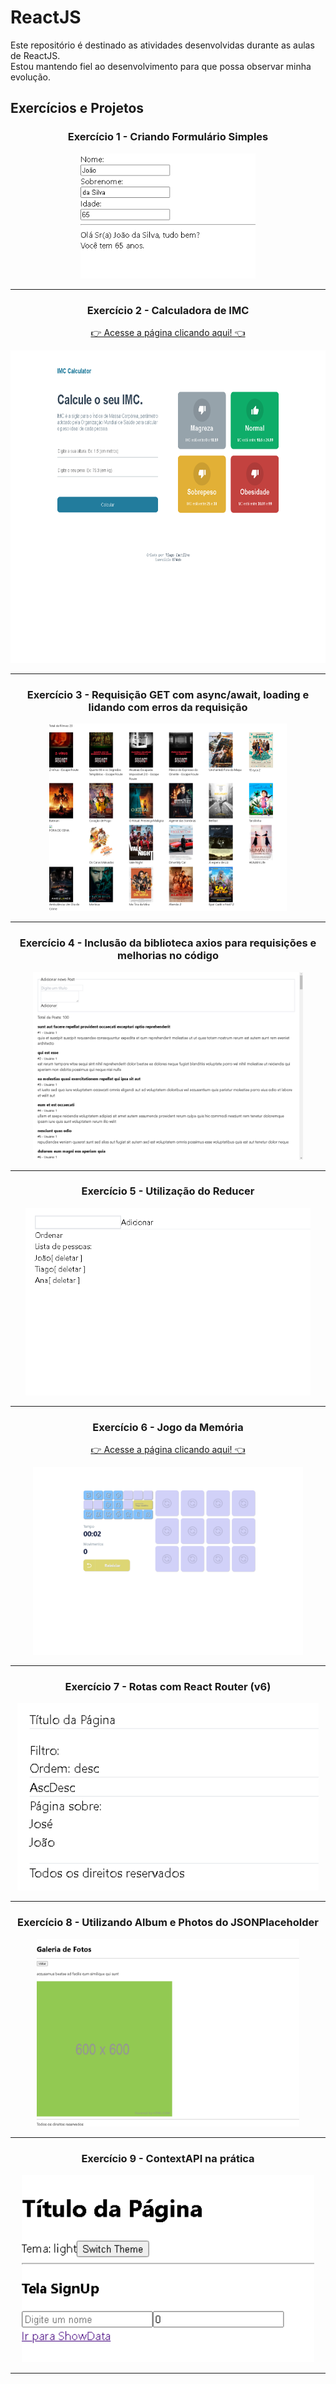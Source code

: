 # ReactJS

Este repositório é destinado as atividades desenvolvidas durante as aulas de ReactJS.<br/>
Estou mantendo fiel ao desenvolvimento para que possa observar minha evolução.

## Exercícios e Projetos
<div>
<h3 align="center">Exercício 1 - Criando Formulário Simples</h3>
<div align="center">
<img height="200em" src="https://raw.githubusercontent.com/TiagoCastilho/Estudo---ReactJS/main/react-ex01/images/como%20ficou1.png">
</div>
<hr>
<div>
<h3 align="center">Exercício 2 - Calculadora de IMC</h3>
<a href="https://tiagocastilho.github.io/Estudo---ReactJS/react-ex02/build/index.html"><p align="center">👉 Acesse a página clicando aqui! 👈</p></a>
<div align="center">
<img height="500em" src="https://github.com/TiagoCastilho/Estudo---ReactJS/blob/main/react-ex02/src/assets/como%20ficou1.png">
</div>
<hr>
<div>
<h3 align="center">Exercício 3 - Requisição GET com async/await, loading e lidando com erros da requisição</h3>
<div align="center">
<img height="300em" src="https://github.com/TiagoCastilho/Estudo---ReactJS/blob/main/react-ex03/src/assets/como%20ficou1.png">
</div>
<hr>
<div>
<h3 align="center">Exercício 4 - Inclusão da biblioteca axios para requisições e melhorias no código</h3>
<div align="center">
<img height="300em" src="https://github.com/TiagoCastilho/Estudo---ReactJS/blob/main/react-ex04/src/assets/como%20ficou1.PNG">
</div>
<hr>
<div>
<h3 align="center">Exercício 5 - Utilização do Reducer</h3>
<div align="center">
<img height="300em" src="https://github.com/TiagoCastilho/Estudo---ReactJS/blob/main/react-ex05/src/assets/como%20ficou1.PNG">
</div>
<hr>
<div>
<h3 align="center">Exercício 6 - Jogo da Memória</h3>
<a href="https://tiagocastilho.github.io/Estudo---ReactJS/react-ex06/build/index.html"><p align="center">👉 Acesse a página clicando aqui! 👈</p></a>
<div align="center">
<img height="300em" src="https://github.com/TiagoCastilho/Estudo---ReactJS/blob/main/react-ex06/src/assets/como%20ficou1.png">
</div>
<hr>
<div>
<h3 align="center">Exercício 7 - Rotas com React Router (v6)</h3>
<div align="center">
<img height="300em" src="https://github.com/TiagoCastilho/Estudo---ReactJS/blob/main/react-ex07/assets/como%20ficou1.png">
</div>
<hr>
<div>
<h3 align="center">Exercício 8 - Utilizando Album e Photos do JSONPlaceholder</h3>
<div align="center">
<img height="300em" src="https://github.com/TiagoCastilho/Estudo---ReactJS/blob/main/react-ex08/assets/como%20ficou3.png">
</div>
<hr>
<div>
<h3 align="center">Exercício 9 - ContextAPI na prática</h3>
<div align="center">
<img height="300em" src="https://github.com/TiagoCastilho/Estudo---ReactJS/blob/main/react-ex09/src/Como%20ficou1.png">
</div>
<hr>

